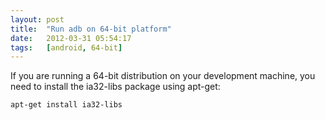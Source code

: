 ```yaml
---
layout: post
title:  "Run adb on 64-bit platform"
date:   2012-03-31 05:54:17
tags:   [android, 64-bit]
---
```



If you are running a 64-bit distribution on your development machine, you need to install the ia32-libs package using apt-get:

    apt-get install ia32-libs
